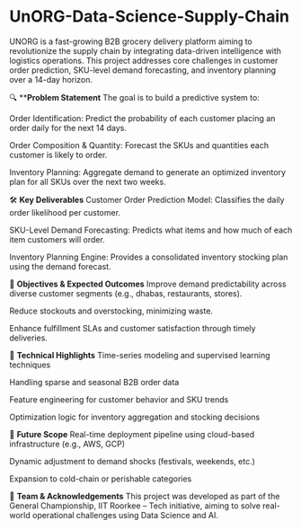 # UnORG-Data-Science-Supply-Chain

UNORG is a fast-growing B2B grocery delivery platform aiming to revolutionize the supply chain by integrating data-driven intelligence with logistics operations. This project addresses core challenges in customer order prediction, SKU-level demand forecasting, and inventory planning over a 14-day horizon.

🔍 ****Problem Statement**
The goal is to build a predictive system to:

Order Identification: Predict the probability of each customer placing an order daily for the next 14 days.

Order Composition & Quantity: Forecast the SKUs and quantities each customer is likely to order.

Inventory Planning: Aggregate demand to generate an optimized inventory plan for all SKUs over the next two weeks.

🛠️ **Key Deliverables**
Customer Order Prediction Model: Classifies the daily order likelihood per customer.

SKU-Level Demand Forecasting: Predicts what items and how much of each item customers will order.

Inventory Planning Engine: Provides a consolidated inventory stocking plan using the demand forecast.

🎯 **Objectives & Expected Outcomes**
Improve demand predictability across diverse customer segments (e.g., dhabas, restaurants, stores).

Reduce stockouts and overstocking, minimizing waste.

Enhance fulfillment SLAs and customer satisfaction through timely deliveries.


🧠 **Technical Highlights**
Time-series modeling and supervised learning techniques

Handling sparse and seasonal B2B order data

Feature engineering for customer behavior and SKU trends

Optimization logic for inventory aggregation and stocking decisions

🚀 **Future Scope**
Real-time deployment pipeline using cloud-based infrastructure (e.g., AWS, GCP)

Dynamic adjustment to demand shocks (festivals, weekends, etc.)

Expansion to cold-chain or perishable categories


👥 **Team & Acknowledgements**
This project was developed as part of the General Championship, IIT Roorkee – Tech initiative, aiming to solve real-world operational challenges using Data Science and AI.
